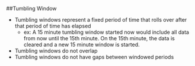 ##Tumbling Window
* Tumbling windows represent a fixed period of time that rolls over after that period of time has elapsed
  * ex: A 15 minute tumbling window started now would include all data from now until the 15th minute. On the 15th minute, the data is cleared and a new 15 minute window is started.
* Tumbling windows do not overlap
* Tumbling windows do not have gaps between windowed periods